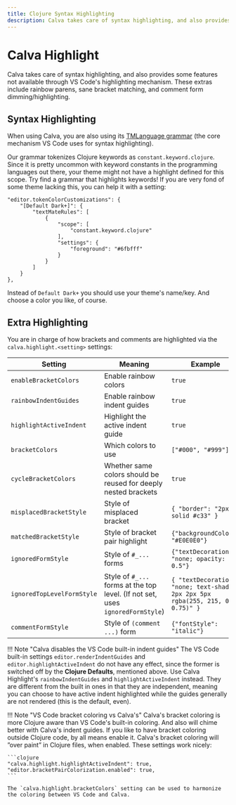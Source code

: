 ```yaml
---
title: Clojure Syntax Highlighting
description: Calva takes care of syntax highlighting, and also provides some features not available through VS Code's highlighting mechanism. These extras include rainbow parens, sane bracket matching, and comment form dimming/highlighting.
---
```


# Calva Highlight

Calva takes care of syntax highlighting, and also provides some features not available through VS Code's highlighting mechanism. These extras include rainbow parens, sane bracket matching, and comment form dimming/highlighting.

## Syntax Highlighting

When using Calva, you are also using its [TMLanguage grammar](https://macromates.com/manual/en/language_grammars) (the core mechanism VS Code uses for syntax highlighting).

Our grammar tokenizes Clojure keywords as `constant.keyword.clojure`. Since it is pretty uncommon with keyword constants in the programming languages out there, your theme might not have a highlight defined for this scope. Try find a grammar that highlights keywords! If you are very fond of some theme lacking this, you can help it with a setting:

    "editor.tokenColorCustomizations": {
        "[Default Dark+]": {
            "textMateRules": [
                {
                    "scope": [
                        "constant.keyword.clojure"
                    ],
                    "settings": {
                        "foreground": "#6fbfff"
                    }
                }
            ]
        }
    },

Instead of `Default Dark+` you should use your theme's name/key. And choose a color you like, of course.

## Extra Highlighting

You are in charge of how brackets and comments are highlighted via the `calva.highlight.<setting>` settings:

| Setting | Meaning | Example |
| --- | ------- | ------- |
| `enableBracketColors` | Enable rainbow colors |  `true` |
| `rainbowIndentGuides` | Enable rainbow indent guides |  `true` |
| `highlightActiveIndent` | Highlight the active indent guide |  `true` |
| `bracketColors` | Which colors to use |  `["#000", "#999"]` |
| `cycleBracketColors` | Whether same colors should be <br> reused for deeply nested brackets | `true` |
| `misplacedBracketStyle` | Style of misplaced bracket | `{ "border": "2px solid #c33" }` |
| `matchedBracketStyle` | Style of bracket pair highlight | `{"backgroundColor": "#E0E0E0"}` |
| `ignoredFormStyle` | Style of `#_...` forms | `{"textDecoration": "none; opacity: 0.5"}` |
| `ignoredTopLevelFormStyle` | Style of `#_...` forms at the top level. (If not set, uses `ignoredFormStyle`) | `{ "textDecoration": "none; text-shadow: 2px 2px 5px rgba(255, 215, 0, 0.75)" }` |
| `commentFormStyle` | Style of `(comment ...)` form | `{"fontStyle": "italic"}` |

!!! Note "Calva disables the VS Code built-in indent guides"
    The VS Code built-in settings `editor.renderIndentGuides` and `editor.highlightActiveIndent` do not have any effect, since the former is switched off by the **Clojure Defaults**, mentioned above. Use Calva Highlight's `rainbowIndentGuides` and `highlightActiveIndent` instead. They are different from the built in ones in that they are independent, meaning you can choose to have active indent highlighted while the guides generally are not rendered (this is the default, even).

!!! Note "VS Code bracket coloring vs Calva's"
    Calva's bracket coloring is more Clojure aware than VS Code's built-in coloring. And also will chime better with Calva's indent guides. If you like to have bracket coloring outside Clojure code, by all means enable it. Calva's bracket coloring will ”over paint” in Clojure files, when enabled. These settings work nicely:

    ```clojure
    "calva.highlight.highlightActiveIndent": true,
    "editor.bracketPairColorization.enabled": true,
    ```

    The `calva.highlight.bracketColors` setting can be used to harmonize the coloring between VS Code and Calva.

